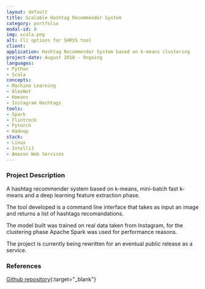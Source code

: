 ```yaml
---
layout: default
title: Scalable Hashtag Recommender System
category: portfolio
modal-id: 8
img: scala.png
alt: Cli options for SHRSS tool
client: 
application: Hashtag Recommender System based on k-means clustering 
project-date: August 2018 - Ongoing
languages:
- Python
- Scala
concepts:
- Machine Learning
- AlexNet
- Kmeans
- Instagram Hashtags
tools:
- Spark
- Flintrock
- Pytorch
- Hadoop
stack:
- Linux
- IntelliJ
- Amazon Web Services
---
```


### Project Description
A hashtag recommender system based on k-means, mini-batch fast k-means and a deep learning feature extraction phase.

The tool developed is a command line interface that takes as input an image and returns a list of hashtags recomandations.

The model built was trained on real data taken from Instagram, for the clustering phase Apache Spark was used for performance reasons.

The project is currently being rewritten for an eventual public release as a service.

### References
[Github repository](https://github.com/Rhuax/Scalable-Hashtag-Recommender-System){:target="_blank"}